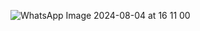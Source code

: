 

![WhatsApp Image 2024-08-04 at 16 11 00](https://github.com/user-attachments/assets/dd5b3e39-4a1f-4ef5-be5d-6428048f568c)
